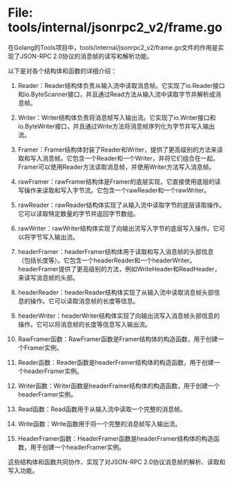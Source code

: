 # File: tools/internal/jsonrpc2_v2/frame.go

在Golang的Tools项目中，tools/internal/jsonrpc2_v2/frame.go文件的作用是实现了JSON-RPC 2.0协议的消息帧的读写和解析功能。

以下是对各个结构体和函数的详细介绍：

1. Reader：Reader结构体负责从输入流中读取消息帧。它实现了io.Reader接口和io.ByteScanner接口，并且通过Read方法从输入流中读取字节并解析成消息帧。

2. Writer：Writer结构体负责将消息帧写入输出流。它实现了io.Writer接口和io.ByteWriter接口，并且通过Write方法将消息帧序列化为字节并写入输出流。

3. Framer：Framer结构体封装了Reader和Writer，提供了更高级别的方法来读取和写入消息帧。它包含一个Reader和一个Writer，并将它们组合在一起。Framer可以使用Reader方法读取消息帧，并使用Writer方法写入消息帧。

4. rawFramer：rawFramer结构体是Framer的底层实现，它直接使用底层的读写操作来读取和写入字节流。它包含一个rawReader和一个rawWriter。

5. rawReader：rawReader结构体实现了从输入流中读取字节的底层读取操作。它可以读取特定数量的字节并返回字节数组。

6. rawWriter：rawWriter结构体实现了向输出流写入字节的底层写入操作。它可以将字节写入输出流。

7. headerFramer：headerFramer结构体用于读取和写入消息帧的头部信息（包括长度等）。它包含一个headerReader和一个headerWriter。headerFramer提供了更高级别的方法，例如WriteHeader和ReadHeader，来读写消息帧的头部。

8. headerReader：headerReader结构体实现了从输入流中读取消息帧头部信息的操作。它可以读取消息帧的长度等信息。

9. headerWriter：headerWriter结构体实现了向输出流写入消息帧头部信息的操作。它可以将消息帧的长度等信息写入输出流。

10. RawFramer函数：RawFramer函数是Framer结构体的构造函数，用于创建一个Framer实例。

11. Reader函数：Reader函数是headerFramer结构体的构造函数，用于创建一个headerFramer实例。

12. Writer函数：Writer函数是headerFramer结构体的构造函数，用于创建一个headerFramer实例。

13. Read函数：Read函数用于从输入流中读取一个完整的消息帧。

14. Write函数：Write函数用于将一个完整的消息帧写入输出流。

15. HeaderFramer函数：HeaderFramer函数是headerFramer结构体的构造函数，用于创建一个headerFramer实例。

这些结构体和函数共同协作，实现了对JSON-RPC 2.0协议消息帧的解析、读取和写入功能。

